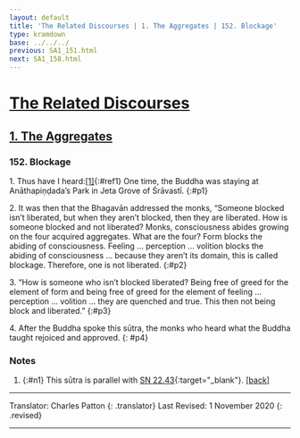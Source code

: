 ```yaml
---
layout: default
title: 'The Related Discourses | 1. The Aggregates | 152. Blockage'
type: kramdown
base: ../../../
previous: SA1_151.html
next: SA1_158.html
---
```


# [The Related Discourses](../index.html)
## [1. The Aggregates](index.html)
### 152. Blockage

1\. Thus have I heard:[\[1\]](#n1){:#ref1} One time, the Buddha was staying at Anāthapiṇḍada’s Park in Jeta Grove of Śrāvastī.
{:#p1}

2\. It was then that the Bhagavān addressed the monks, “Someone blocked isn’t liberated, but when they aren’t blocked, then they are liberated. How is someone blocked and not liberated? Monks, consciousness abides growing on the four acquired aggregates. What are the four? Form blocks the abiding of consciousness. Feeling … perception … volition blocks the abiding of consciousness … because they aren’t its domain, this is called blockage. Therefore, one is not liberated.
{:#p2}

3\. “How is someone who isn’t blocked liberated? Being free of greed for the element of form and being free of greed for the element of feeling … perception … volition … they are quenched and true. This then not being block and liberated.”
{:#p3}

4\. After the Buddha spoke this sūtra, the monks who heard what the Buddha taught rejoiced and approved.
{: #p4}

### Notes

1. {:#n1} This sūtra is parallel with [SN 22.43](https://suttacentral.net/sn22.43){:target="_blank"}. [\[back\]](#ref1)

---

Translator: Charles Patton
{: .translator}
Last Revised: 1 November 2020
{: .revised}

---